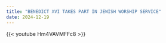 ```yaml
---
title: "BENEDICT XVI TAKES PART IN JEWISH WORSHIP SERVICE"
date: 2024-12-19
---
```


{{< youtube Hm4VAVMFFc8 >}}
